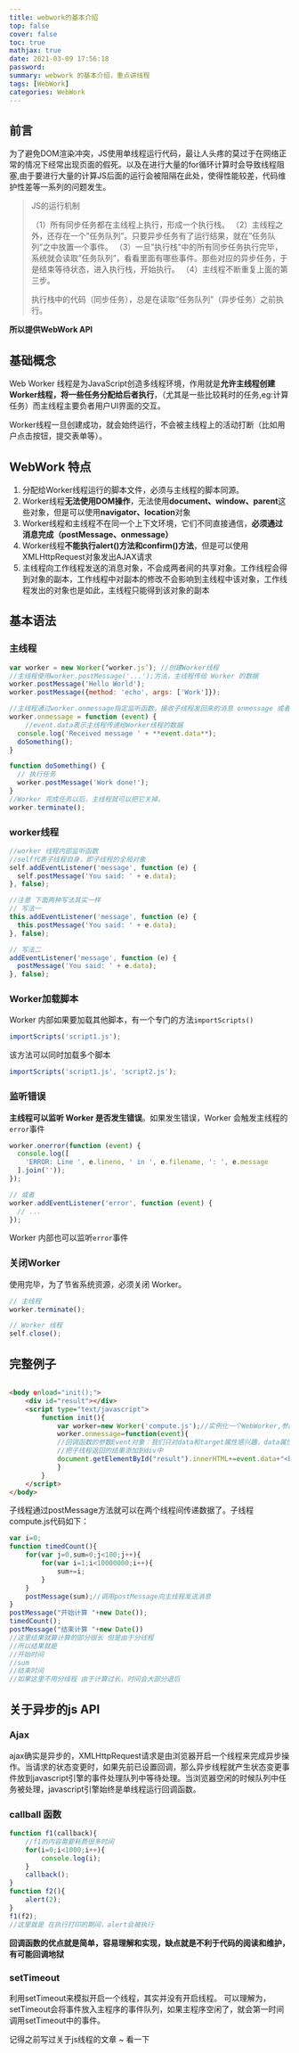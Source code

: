```yaml
---
title: webwork的基本介绍
top: false
cover: false
toc: true
mathjax: true
date: 2021-03-09 17:56:18
password:
summary: webwork 的基本介绍，重点讲线程
tags: [WebWork]
categories: WebWork 
---
```


## 前言

为了避免DOM渲染冲突，JS使用单线程运行代码，最让人头疼的莫过于在网络正常的情况下经常出现页面的假死。以及在进行大量的for循环计算时会导致线程阻塞,由于要进行大量的计算JS后面的运行会被阻隔在此处，使得性能较差，代码维护性差等一系列的问题发生。

>  JS的运行机制
>
> （1）所有同步任务都在主线程上执行，形成一个执行栈。
> （2）主线程之外，还存在一个”任务队列”。只要异步任务有了运行结果，就在”任务队列”之中放置一个事件。
> （3）一旦”执行栈”中的所有同步任务执行完毕，系统就会读取”任务队列”，看看里面有哪些事件。那些对应的异步任务，于是结束等待状态，进入执行栈，开始执行。
> （4）主线程不断重复上面的第三步。
>
> 执行栈中的代码（同步任务），总是在读取”任务队列”（异步任务）之前执行。 

**所以提供WebWork API**

## 基础概念

Web Worker 线程是为JavaScript创造多线程环境，作用就是**允许主线程创建Worker线程，将一些任务分配给后者执行**，（尤其是一些比较耗时的任务,eg:计算任务）而主线程主要负者用户UI界面的交互。

Worker线程一旦创建成功，就会始终运行，不会被主线程上的活动打断（比如用户点击按钮，提交表单等）。

## WebWork 特点

1. 分配给Worker线程运行的脚本文件，必须与主线程的脚本同源。
2. Worker线程**无法使用DOM操作**，无法使用**document、window、parent**这些对象，但是可以使用**navigator、location**对象
3. Worker线程和主线程不在同一个上下文环境，它们不同直接通信，**必须通过消息完成（postMessage、onmessage）**
4. Worker线程**不能执行alert()方法和confirm()方法**，但是可以使用XMLHttpRequest对象发出AJAX请求
5. 主线程向工作线程发送的消息对象，不会成两者间的共享对象。工作线程会得到对象的副本，工作线程中对副本的修改不会影响到主线程中该对象，工作线程发出的对象也是如此，主线程只能得到该对象的副本

## 基本语法

### 主线程

```js
var worker = new Worker(‘worker.js’); //创建Worker线程
//主线程使用worker.postMessage('...');方法，主线程传给 Worker 的数据
worker.postMessage('Hello World');
worker.postMessage({method: 'echo', args: ['Work']});

//主线程通过worker.onmessage指定监听函数，接收子线程发回来的消息 onmessage 或者下面的listener
worker.onmessage = function (event) {
    //event.data表示主线程传递给Worker线程的数据
  console.log('Received message ' + **event.data**);
  doSomething();
}

function doSomething() {
  // 执行任务
  worker.postMessage('Work done!');
}
//Worker 完成任务以后，主线程就可以把它关掉。
worker.terminate();
```

### worker线程

```js
//worker 线程内部监听函数
//self代表子线程自身，即子线程的全局对象
self.addEventListener('message', function (e) {
  self.postMessage('You said: ' + e.data);
}, false);

//注意 下面两种写法其实一样
// 写法一
this.addEventListener('message', function (e) {
  this.postMessage('You said: ' + e.data);
}, false);

// 写法二
addEventListener('message', function (e) {
  postMessage('You said: ' + e.data);
}, false);
```



### Worker加载脚本

Worker 内部如果要加载其他脚本，有一个专门的方法`importScripts()`

```js
importScripts('script1.js');
```

该方法可以同时加载多个脚本

```js
importScripts('script1.js', 'script2.js');
```

### 监听错误

**主线程可以监听 Worker 是否发生错误**。如果发生错误，Worker 会触发主线程的`error`事件

```js
worker.onerror(function (event) {
  console.log([
    'ERROR: Line ', e.lineno, ' in ', e.filename, ': ', e.message
  ].join(''));
});

// 或者
worker.addEventListener('error', function (event) {
  // ...
});
```

Worker 内部也可以监听`error`事件

### 关闭Worker

使用完毕，为了节省系统资源，必须关闭 Worker。

```js
// 主线程
worker.terminate();

// Worker 线程
self.close();
```

## 完整例子

```html

<body οnlοad="init();">
    <div id="result"></div>
    <script type="text/javascript">
        function init(){
            var worker=new Worker('compute.js');//实例化一个WebWorker,参数为另一个线程的js文件名称
            worker.onmessage=function(event){
            //回调函数的参数Event对象：我们只对data和target属性感兴趣，data属性包含工作线程返回data，target属性是发出这个消息的工作线程的引用，方便我们知道来自哪个工作线程
            //把子线程返回的结果添加到div中
            document.getElementById("result").innerHTML+=event.data+"<br>";
            }
        }
    </script>
</body>
```

子线程通过postMessage方法就可以在两个线程间传递数据了。子线程compute.js代码如下：
```js
var i=0;
function timedCount(){
	for(var j=0,sum=0;j<100;j++){
		for(var i=1;i<10000000;i++){
			sum+=i;
		}
	}
	postMessage(sum);//调用postMessage向主线程发送消息
}
postMessage("开始计算 "+new Date());
timedCount();
postMessage("结束计算 "+new Date()) 
//这里结果就算计算的部分很长 但是由于分线程
//所以结果就是 
//开始时间
//sum
//结束时间
//如果这里不用分线程 由于计算过长，时间会大部分退后
```
## 关于异步的js API

### Ajax

ajax确实是异步的，XMLHttpRequest请求是由浏览器开启一个线程来完成异步操作。当请求的状态变更时，如果先前已设置回调，那么异步线程就产生状态变更事件放到javascript引擎的事件处理队列中等待处理。当浏览器空闲的时候队列中任务被处理，javascript引擎始终是单线程运行回调函数。 

### callball 函数

```js
function f1(callback){
	//f1的内容需要耗费很多时间
	for(i=0;i<1000;i++){
		console.log(i);
	}
	callback();
}
function f2(){
	alert(2);
}
f1(f2);
//这里就是 在执行打印的期间，alert会被执行
```

**回调函数的优点就是简单，容易理解和实现，缺点就是不利于代码的阅读和维护，有可能回调地狱**

### setTimeout

利用setTimeout来模拟开启一个线程，其实并没有开启线程。
可以理解为，setTimeout会将事件放入主程序的事件队列，如果主程序空闲了，就会第一时间调用setTimeout中的事件。



记得之前写过关于js线程的文章 ~ 看一下